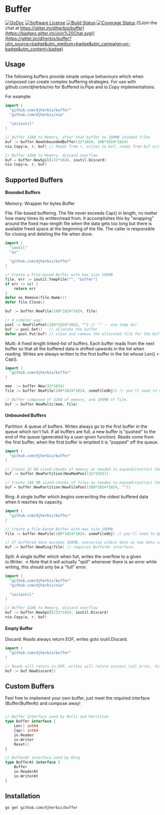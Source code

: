 Buffer 
==========

[![GoDoc](https://godoc.org/github.com/djherbis/buffer?status.svg)](https://godoc.org/github.com/djherbis/buffer)
[![Software License](https://img.shields.io/badge/license-MIT-brightgreen.svg)](LICENSE.txt)
[![Build Status](https://travis-ci.org/djherbis/buffer.svg?branch=master)](https://travis-ci.org/djherbis/buffer) 
[![Coverage Status](https://coveralls.io/repos/djherbis/buffer/badge.svg?branch=master)](https://coveralls.io/r/djherbis/buffer?branch=master)
[![Join the chat at https://gitter.im/djherbis/buffer](https://badges.gitter.im/Join%20Chat.svg)](https://gitter.im/djherbis/buffer?utm_source=badge&utm_medium=badge&utm_campaign=pr-badge&utm_content=badge)

Usage
------------

The following buffers provide simple unique behaviours which when composed can create complex buffering strategies. For use with github.com/djherbis/nio for Buffered io.Pipe and io.Copy implementations.

For example: 

```go
import (
  "github.com/djherbis/buffer"
  "github.com/djherbis/nio"
  
  "io/ioutil"
)

// Buffer 32KB to Memory, after that buffer to 100MB chunked files
buf := buffer.NewUnboundedBuffer(32*1024, 100*1024*1024)
nio.Copy(w, r, buf) // Reads from r, writes to buf, reads from buf writes to w (concurrently).

// Buffer 32KB to Memory, discard overflow
buf = buffer.NewSpill(32*1024, ioutil.Discard)
nio.Copy(w, r, buf)
```

Supported Buffers
------------

#### Bounded Buffers ####

Memory: Wrapper for bytes.Buffer

File: File-based buffering. The file never exceeds Cap() in length, no matter how many times its written/read from. It accomplishes this by "wrapping" around the fixed max-length file when the data gets too long but there is available freed space at the beginning of the file. The caller is responsible for closing and deleting the file when done.

```go
import (
  "ioutil"
  "os"
  
  "github.com/djherbis/buffer"
)

// Create a File-based Buffer with max size 100MB
file, err := ioutil.TempFile("", "buffer")
if err != nil {
	return err
}
defer os.Remove(file.Name())
defer file.Close()

buf := buffer.NewFile(100*1024*1024, file)

// A simpler way:
pool := NewFilePool(100*1024*1024, "") // "" -- use temp dir
buf := pool.Get()   // allocate the buffer
defer pool.Put(buf) // close and remove the allocated file for the buffer

```

Multi: A fixed length linked-list of buffers. Each buffer reads from the next buffer so that all the buffered data is shifted upwards in the list when reading. Writes are always written to the first buffer in the list whose Len() < Cap().

```go
import (
  "github.com/djherbis/buffer"
)

mem  := buffer.New(32*1024)
file := buffer.NewFile(100*1024*1024, someFileObj)) // you'll need to manage Open(), Close() and Delete someFileObj

// Buffer composed of 32KB of memory, and 100MB of file.
buf := buffer.NewMulti(mem, file)
```

#### Unbounded Buffers ####

Partition: A queue of buffers. Writes always go to the first buffer in the queue which isn't full. If all buffers are full, a new buffer is "pushed" to the end of the queue (generated by a user-given function). Reads come from the first buffer, when the first buffer is emptied it is "popped" off the queue.

```go
import (
  "github.com/djherbis/buffer"
)

// Create 32 KB sized-chunks of memory as needed to expand/contract the buffer size.
buf := buffer.NewPartition(NewMemPool(32*1024))

// Create 100 MB sized-chunks of files as needed to expand/contract the buffer size.
buf = buffer.NewPartition(NewFilePool(100*1024*1024, ""))
```

Ring: A single buffer which begins overwriting the oldest buffered data when it reaches its capacity.

```go
import (
  "github.com/djherbis/buffer"
)

// Create a File-based Buffer with max size 100MB
file := buffer.NewFile(100*1024*1024, someFileObj) // you'll need to Open(), Close() and Delete someFileObj.

// If buffered data exceeds 100MB, overwrite oldest data as new data comes in
buf := buffer.NewRing(file) // requires BufferAt interface.
```

Spill: A single buffer which when full, writes the overflow to a given io.Writer.
-> Note that it will actually "spill" whenever there is an error while writing, this should only be a "full" error.

```go
import (
  "github.com/djherbis/buffer"
  "github.com/djherbis/nio"
  
  "io/ioutil"
)

// Buffer 32KB to Memory, discard overflow
buf := buffer.NewSpill(32*1024, ioutil.Discard)
nio.Copy(w, r, buf)
```

#### Empty Buffer ####

Discard: Reads always return EOF, writes goto ioutil.Discard.

```go
import (
  "github.com/djherbis/buffer"
)

// Reads will return io.EOF, writes will return success (nil error, full write) but no data was written.
buf := buf.NewDiscard()
```

Custom Buffers
------------

Feel free to implement your own buffer, just meet the required interface (Buffer/BufferAt) and compose away!

```go

// Buffer Interface used by Multi and Partition
type Buffer interface {
	Len() int64
	Cap() int64
	io.Reader
	io.Writer
	Reset()
}

// BufferAt interface used by Ring
type BufferAt interface {
	Buffer
	io.ReaderAt
	io.WriterAt
}

```

Installation
------------
```sh
go get github.com/djherbis/buffer
```
